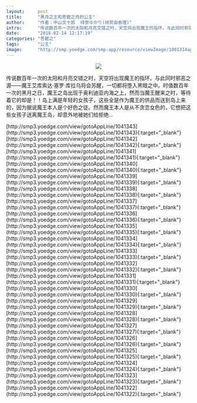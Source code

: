 ```yaml
---
layout:     post
title:      "黑月之王和苍碧之月的公主"
author:     "作者：中山文十郎  绯贺ゆかり(绯贺由香理)"
intro:      "传说数百年一次的太阳和月亮交错之时，天空将出现魔王的指环。与此同时邪恶之源——魔王艾库索达·塞罗·库拉乌将会苏醒，一切都将堕入黑暗之中。时值数百年一次的黑月之日，魔王之岛出现于奥利迪亚内海之上，然而当魔王醒来之时，等待着它的却是！！岛上满是年轻的女孩子，这些全是作为魔王的供品而送到岛上来的，因为据说魔王本人是个好色之徒。然而魔王本人是从不贪恋女色的，它想把这些女孩子送离魔王岛，却意外地被她们给拒绝..."
date:       "2018-02-14 12:17:19"
categories: "苍碧之"
tags:       "公主"
image:      "http://smp.yoedge.com/smp-app/resource/viewImage/1001314appline.png"
---
```

<div style="text-align: center">
<p><img src="http://smp.yoedge.com/smp-app/resource/viewImage/1001314appline.png"/></p>
</div>
<p class="post-meta">
<span>传说数百年一次的太阳和月亮交错之时，天空将出现魔王的指环。与此同时邪恶之源——魔王艾库索达·塞罗·库拉乌将会苏醒，一切都将堕入黑暗之中。时值数百年一次的黑月之日，魔王之岛出现于奥利迪亚内海之上，然而当魔王醒来之时，等待着它的却是！！岛上满是年轻的女孩子，这些全是作为魔王的供品而送到岛上来的，因为据说魔王本人是个好色之徒。然而魔王本人是从不贪恋女色的，它想把这些女孩子送离魔王岛，却意外地被她们给拒绝...</span>
</p>
[http://smp3.yoedge.com/view/gotoAppLine/1041343](http://smp3.yoedge.com/view/gotoAppLine/1041343){:target="_blank"}
[http://smp3.yoedge.com/view/gotoAppLine/1041342](http://smp3.yoedge.com/view/gotoAppLine/1041342){:target="_blank"}
[http://smp3.yoedge.com/view/gotoAppLine/1041341](http://smp3.yoedge.com/view/gotoAppLine/1041341){:target="_blank"}
[http://smp3.yoedge.com/view/gotoAppLine/1041340](http://smp3.yoedge.com/view/gotoAppLine/1041340){:target="_blank"}
[http://smp3.yoedge.com/view/gotoAppLine/1041339](http://smp3.yoedge.com/view/gotoAppLine/1041339){:target="_blank"}
[http://smp3.yoedge.com/view/gotoAppLine/1041338](http://smp3.yoedge.com/view/gotoAppLine/1041338){:target="_blank"}
[http://smp3.yoedge.com/view/gotoAppLine/1041337](http://smp3.yoedge.com/view/gotoAppLine/1041337){:target="_blank"}
[http://smp3.yoedge.com/view/gotoAppLine/1041336](http://smp3.yoedge.com/view/gotoAppLine/1041336){:target="_blank"}
[http://smp3.yoedge.com/view/gotoAppLine/1041335](http://smp3.yoedge.com/view/gotoAppLine/1041335){:target="_blank"}
[http://smp3.yoedge.com/view/gotoAppLine/1041334](http://smp3.yoedge.com/view/gotoAppLine/1041334){:target="_blank"}
[http://smp3.yoedge.com/view/gotoAppLine/1041333](http://smp3.yoedge.com/view/gotoAppLine/1041333){:target="_blank"}
[http://smp3.yoedge.com/view/gotoAppLine/1041332](http://smp3.yoedge.com/view/gotoAppLine/1041332){:target="_blank"}
[http://smp3.yoedge.com/view/gotoAppLine/1041331](http://smp3.yoedge.com/view/gotoAppLine/1041331){:target="_blank"}
[http://smp3.yoedge.com/view/gotoAppLine/1041330](http://smp3.yoedge.com/view/gotoAppLine/1041330){:target="_blank"}
[http://smp3.yoedge.com/view/gotoAppLine/1041329](http://smp3.yoedge.com/view/gotoAppLine/1041329){:target="_blank"}
[http://smp3.yoedge.com/view/gotoAppLine/1041328](http://smp3.yoedge.com/view/gotoAppLine/1041328){:target="_blank"}
[http://smp3.yoedge.com/view/gotoAppLine/1041327](http://smp3.yoedge.com/view/gotoAppLine/1041327){:target="_blank"}
[http://smp3.yoedge.com/view/gotoAppLine/1041326](http://smp3.yoedge.com/view/gotoAppLine/1041326){:target="_blank"}
[http://smp3.yoedge.com/view/gotoAppLine/1041325](http://smp3.yoedge.com/view/gotoAppLine/1041325){:target="_blank"}
[http://smp3.yoedge.com/view/gotoAppLine/1041324](http://smp3.yoedge.com/view/gotoAppLine/1041324){:target="_blank"}
[http://smp3.yoedge.com/view/gotoAppLine/1041323](http://smp3.yoedge.com/view/gotoAppLine/1041323){:target="_blank"}
[http://smp3.yoedge.com/view/gotoAppLine/1041322](http://smp3.yoedge.com/view/gotoAppLine/1041322){:target="_blank"}


